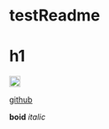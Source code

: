 # testReadme

<h1>h1</h1>
<img src="https://assets-cdn.github.com/images/modules/open_graph/github-mark.png" alt="logo git" style="height: 20px">

<a href="https://github.com/">github</a>

<b>boid</b>
<i>italic</i>


